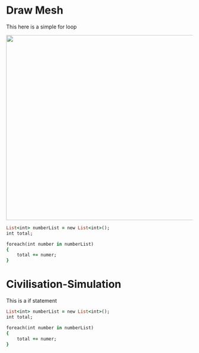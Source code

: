 # Draw Mesh

This here is a simple for loop

<img src="https://www.patrykgalach.com/wp-content/uploads/2019/07/Zrzut-ekranu-2019-07-29-o-11.40.16-768x667.png" width="600" height="500">

```ruby
List<int> numberList = new List<int>();
int total;

foreach(int number in numberList)
{
    total += numer;
}
```


# Civilisation-Simulation

This is a if statement
```ruby
List<int> numberList = new List<int>();
int total;

foreach(int number in numberList)
{
    total += numer;
}
```
